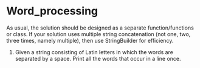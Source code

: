 # Word_processing
As usual, the solution should be designed as a separate function/functions or class.
If your solution uses multiple string concatenation (not one, two, three times, namely multiple), then use StringBuilder for efficiency.

1. Given a string consisting of Latin letters in which the words are separated by a space. Print all the words that occur in a line once.
